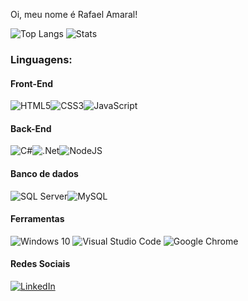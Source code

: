 Oi, meu nome é Rafael Amaral! 

![Top Langs](https://github-readme-stats.vercel.app/api/top-langs/?username=rafaelamaral98&layout=compact)
![Stats](https://github-readme-stats.vercel.app/api?username=rafaelamaral98&include_all_commits=true&count_private=true&theme=default&hide=contribs,issues)

### Linguagens:

#### Front-End
<img alt="HTML5" src="https://img.shields.io/badge/html5-%23E34F26.svg?&style=for-the-badge&logo=html5&logoColor=white"/><img alt="CSS3" src="https://img.shields.io/badge/css3-%231572B6.svg?&style=for-the-badge&logo=css3&logoColor=white"/><img alt="JavaScript" src="https://img.shields.io/badge/javascript-%23323330.svg?&style=for-the-badge&logo=javascript&logoColor=%23F7DF1E"/>
#### Back-End
<img alt="C#" src="https://img.shields.io/badge/c%23-%23239120.svg?&style=for-the-badge&logo=c-sharp&logoColor=white"/><img alt=".Net" src="https://img.shields.io/badge/.NET-5C2D91?style=for-the-badge&logo=.net&logoColor=white"/><img alt="NodeJS" src="https://img.shields.io/badge/node.js-%2343853D.svg?&style=for-the-badge&logo=node.js&logoColor=white"/>

#### Banco de dados
![SQL Server](https://img.shields.io/badge/sqlserver-%2307405e.svg?&style=for-the-badge&logo=sql-server&logoColor=white)![MySQL](https://img.shields.io/badge/mysql-%2300f.svg?&style=for-the-badge&logo=mysql&logoColor=white)

#### Ferramentas
![Windows 10](https://img.shields.io/badge/Windows_10-informational?style=for-the-badge&logo=windows&logoColor=white&color=3b3b3b)
![Visual Studio Code](https://img.shields.io/badge/Visual_Studio_Code-informational?style=for-the-badge&logo=visual-studio-code&logoColor=white&color=3b3b3b)
![Google Chrome](https://img.shields.io/badge/Chrome-informational?style=for-the-badge&logo=google-chrome&logoColor=white&color=3b3b3b)

#### Redes Sociais
[![LinkedIn](https://img.shields.io/badge/linkedin-%230077B5.svg?&style=for-the-badge&logo=linkedin&logoColor=white&color=0a66c2)](https:https://www.linkedin.com/in/rafaelamaral98/)
